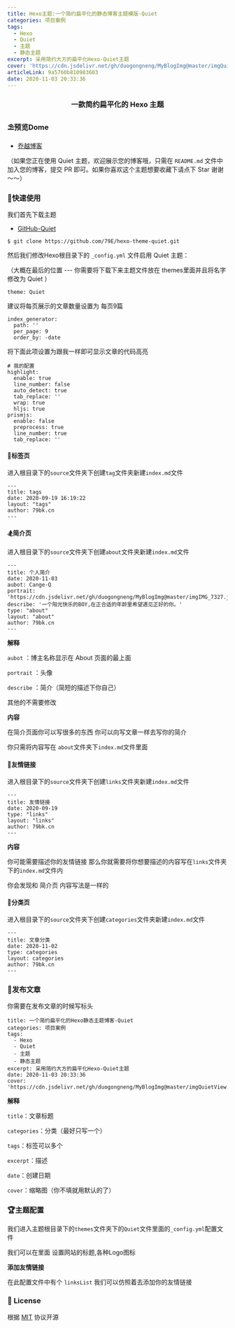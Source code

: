 ```yaml
---
title: Hexo主题:一个简约扁平化的静态博客主题模版-Quiet
categories: 项目案例
tags:
  - Hexo
  - Quiet
  - 主题
  - 静态主题
excerpt: 采用简约大方的扁平化Hexo-Quiet主题
cover: 'https://cdn.jsdelivr.net/gh/duogongneng/MyBlogImg@master/imgQuietView.png'
articleLink: 9a5760b810983603
date: 2020-11-03 20:33:36
---
```


<h3 align="center">一款简约扁平化的 Hexo 主题</h3>  

### ⛱预览Dome

- [乔越博客](https://www.79bk.cn/)

（如果您正在使用 Quiet 主题，欢迎展示您的博客哦，只需在 `README.md` 文件中加入您的博客，提交 PR 即可。如果你喜欢这个主题想要收藏下请点下 Star 谢谢～～）

### 🚁快速使用

我们首先下载主题

- [GitHub-Quiet](https://github.com/79E/)

```
$ git clone https://github.com/79E/hexo-theme-quiet.git
```

然后我们修改Hexo根目录下的 `_config.yml` 文件启用 Quiet 主题：

（大概在最后的位置 --- 你需要将下载下来主题文件放在 themes里面并且将名字修改为 Quiet ）

```
theme: Quiet
```

建议将每页展示的文章数量设置为 每页9篇

```
index_generator:
  path: ''
  per_page: 9
  order_by: -date
```

将下面此项设置为跟我一样即可显示文章的代码高亮

```
# 我的配置
highlight:
  enable: true
  line_number: false
  auto_detect: true
  tab_replace: ''
  wrap: true
  hljs: true
prismjs:
  enable: false
  preprocess: true
  line_number: true
  tab_replace: ''
```

#### 🔧标签页

进入根目录下的`source`文件夹下创建`tag`文件夹新建`index.md`文件

```
---
title: tags
date: 2020-09-19 16:19:22
layout: "tags"
author: 79bk.cn
---
```

#### 🏂简介页

进入根目录下的`source`文件夹下创建`about`文件夹新建`index.md`文件

```
---
title: 个人简介
date: 2020-11-03
aubot: Cange-Q
portrait: 'https://cdn.jsdelivr.net/gh/duogongneng/MyBlogImg@master/imgIMG_7327.jpeg'
describe: '一个阳光快乐的BOY,在正合适的年龄里希望遇见正好的你。'
type: "about"
layout: "about"
author: 79bk.cn
---
```

**解释**

`aubot` ：博主名称显示在 About 页面的最上面

`portrait` ：头像

`describe` ：简介（简短的描述下你自己）

其他的不需要修改

**内容**

在简介页面你可以写很多的东西 你可以向写文章一样去写你的简介

你只需将内容写在 `about`文件夹下`index.md`文件里面

#### 🎉友情链接

进入根目录下的`source`文件夹下创建`links`文件夹新建`index.md`文件

```
---
title: 友情链接
date: 2020-09-19
type: "links"
layout: "links"
author: 79bk.cn
---
```

**内容**

你可能需要描述你的友情链接 那么你就需要将你想要描述的内容写在`links`文件夹下的`index.md`文件内

你会发现和 简介页 内容写法是一样的

#### 🎪分类页

进入根目录下的`source`文件夹下创建`categories`文件夹新建`index.md`文件

```
---
title: 文章分类
date: 2020-11-02
type: categories
layout: categories
author: 79bk.cn
---
```

### 📖发布文章

你需要在发布文章的时候写标头

```
title: 一个简约扁平化的Hexo静态主题博客-Quiet
categories: 项目案例
tags:
  - Hexo
  - Quiet
  - 主题
  - 静态主题
excerpt: 采用简约大方的扁平化Hexo-Quiet主题
date: 2020-11-03 20:33:36
cover: 'https://cdn.jsdelivr.net/gh/duogongneng/MyBlogImg@master/imgQuietView.png'
```

**解释**

`title`：文章标题

`categories`：分类（最好只写一个）

`tags`：标签可以多个

`excerpt`：描述

`date`：创建日期

`cover`：缩略图（你不填就用默认的了）

### 🏆主题配置

我们进入主题根目录下的`themes`文件夹下的`Quiet`文件里面的`_config.yml`配置文件

我们可以在里面 设置网站的标题,各种Logo图标

**添加友情链接**

在此配置文件中有个 `linksList` 我们可以仿照着去添加你的友情链接

### 📝 License

根据 [MIT](https://github.com/79E/hexo-theme-quiet/blob/master/LICENSE) 协议开源

